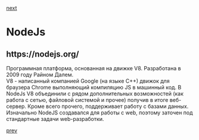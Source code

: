 <a href="03.md">next</a>

<h1>NodeJs</h1>
<h2>https://nodejs.org/</h2>

<div>
Программная платформа, основанная на движке V8. Разработана в 2009 году Райном Далем.<br/>
V8 - написанный компанией Google (на языке C++) движок для браузера Chrome выполняющий компиляцию JS в машинный код.
В NodeJs V8 объединили с рядом дополнительных возможностей (как работа с сетью, файловой системой и прочее) получив в итоге веб-сервер. Кроме всего прочего, поддерживает работу с базами данных. Изначально NodeJS создавался для работы с web, поэтому заточен под стандартные задачи web-разработки.
</div>

<a href="01.md">prev</a>